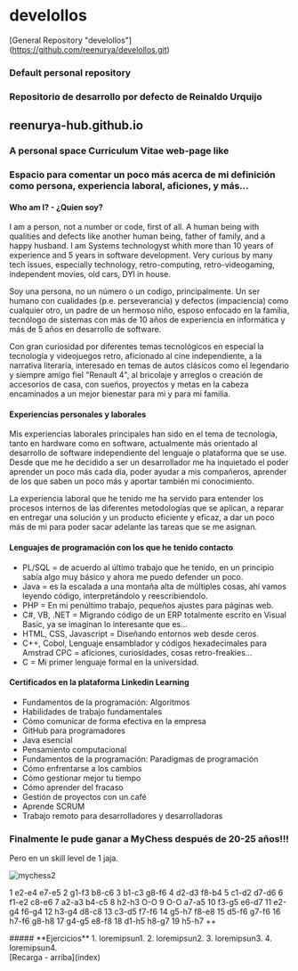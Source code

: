 # develollos
[General Repository "develollos"] (https://github.com/reenurya/develollos.git) 
### Default personal repository
### Repositorio de desarrollo por defecto de Reinaldo Urquijo

## reenurya-hub.github.io
### A personal space Curriculum Vitae web-page like
### Espacio para comentar un poco más acerca de mi definición como persona, experiencia laboral, aficiones, y más... 

#### Who am I? - ¿Quien soy?
I am a person, not a number or code, first of all. A human being with qualities and defects like another human being, father of family, and a happy husband. I am Systems technologyst whith more than 10 years of experience and 5 years in software development. Very curious by many tech issues, especially technology, retro-computing, retro-videogaming, independent movies, old cars, DYI in house.

Soy una persona, no un número o un codigo, principalmente. Un ser humano con cualidades (p.e. perseverancia) y defectos (impaciencia) como cualquier otro,
un padre de un hermoso niño, esposo enfocado en la familia, tecnólogo de sistemas con más de 10 años de experiencia en informática
y más de 5 años en desarrollo de software.

Con gran curiosidad por diferentes temas tecnológicos en especial la tecnología y videojuegos retro, aficionado al cine 
independiente, a la narrativa literaria, interesado en temas de autos clásicos como el legendario y siempre amigo fiel "Renault 4", 
al bricolaje y arreglos o creación de accesorios de casa, con sueños, proyectos y metas en la cabeza 
encaminados a un mejor bienestar para mi y para mi familia.

#### Experiencias personales y laborales

Mis experiencias laborales principales han sido en el tema de tecnología, tanto en hardware como en software, actualmente más
orientado al desarrollo de software independiente del lenguaje o plataforma que se use. Desde que me he decidido a ser un 
desarrollador me ha inquietado el poder aprender un poco más cada día, poder ayudar a mis compañeros, aprender de los que saben
un poco más y aportar también mi conocimiento.

La experiencia laboral que he tenido me ha servido para entender los procesos internos de las diferentes metodologías que se aplican,
a reparar en entregar una solución y un producto eficiente y eficaz, a dar un poco más de mi para poder sacar adelante las tareas
que se me asignan.


#### Lenguajes de programación con los que he tenido contacto

* PL/SQL = de acuerdo al último trabajo que he tenido, en un principio sabía algo muy básico y ahora me puedo defender un poco.
* Java = es la escalada a una montaña alta de múltiples cosas, ahí vamos leyendo código, interpretándolo y reescribiendolo.
* PHP = En mi penúltimo trabajo, pequeños ajustes para páginas web.
* C#, VB, .NET = Migrando código de un ERP totalmente escrito en Visual Basic, ya se imaginan lo interesante que es...
* HTML, CSS, Javascript = Diseñando entornos web desde ceros.
* C++, Cobol, Lenguaje ensamblador y códigos hexadecimales para Amstrad CPC = aficiones, curiosidades, cosas retro-freakies...
* C = Mi primer lenguaje formal en la universidad.

#### Certificados en la plataforma Linkedin Learning
* Fundamentos de la programación: Algoritmos
* Habilidades de trabajo fundamentales
* Cómo comunicar de forma efectiva en la empresa
* GitHub para programadores
* Java esencial
* Pensamiento computacional
* Fundamentos de la programación: Paradigmas de programación
* Cómo enfrentarse a los cambios
* Cómo gestionar mejor tu tiempo
* Cómo aprender del fracaso
* Gestión de proyectos con un café
* Aprende SCRUM
* Trabajo remoto para desarrolladores y desarrolladoras


### Finalmente le pude ganar a MyChess después de 20-25 años!!!
Pero en un skill level de 1 jaja.

![mychess2](https://user-images.githubusercontent.com/5332593/118384831-1596e380-b5cf-11eb-9029-68ef6e1fb6cd.jpg)

1 e2-e4 e7-e5
2 g1-f3 b8-c6
3 b1-c3 g8-f6
4 d2-d3 f8-b4
5 c1-d2 d7-d6
6 f1-e2 c8-e6
7 a2-a3 b4-c5
8 h2-h3 O-O
9 O-O a7-a5
10 f3-g5 e6-d7
11 e2-g4 f6-g4
12 h3-g4 d8-c8
13 c3-d5 f7-f6
14 g5-h7 f8-e8
15 d5-f6 g7-f6
16 h7-f6 g8-h8
17 g4-g5 e8-f8
18 d1-h5 h8-g7
19 h5-h7 ++


<div class='Esto es un div puesto a proposito' markdown='1'>
##### **Ejercicios**
1. loremipsun1.
2. loremipsun2.
3. loremipsun3.
4. loremipsun4.
</div>
[Recarga - arriba](index)


